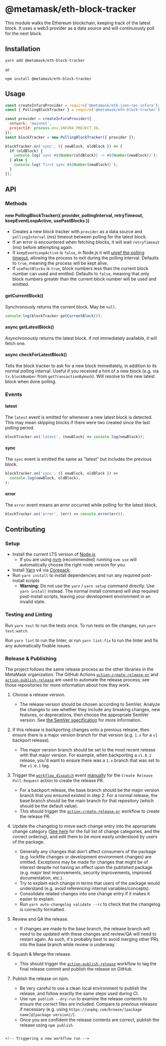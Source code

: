 # @metamask/eth-block-tracker

This module walks the Ethereum blockchain, keeping track of the latest block. It uses a web3 provider as a data source and will continuously poll for the next block.

## Installation

`yarn add @metamask/eth-block-tracker`

or

`npm install @metamask/eth-block-tracker`

## Usage

```js
const createInfuraProvider = require('@metamask/eth-json-rpc-infura');
const { PollingBlockTracker } = require('@metamask/eth-block-tracker');

const provider = createInfuraProvider({
  network: 'mainnet',
  projectId: process.env.INFURA_PROJECT_ID,
});
const blockTracker = new PollingBlockTracker({ provider });

blockTracker.on('sync', ({ newBlock, oldBlock }) => {
  if (oldBlock) {
    console.log(`sync #${Number(oldBlock)} -> #${Number(newBlock)}`);
  } else {
    console.log(`first sync #${Number(newBlock)}`);
  }
});
```

## API

### Methods

#### new PollingBlockTracker({ provider, pollingInterval, retryTimeout, keepEventLoopActive, usePastBlocks })

- Creates a new block tracker with `provider` as a data source and `pollingInterval` (ms) timeout between polling for the latest block.
- If an error is encountered when fetching blocks, it will wait `retryTimeout` (ms) before attempting again.
- If `keepEventLoopActive` is `false`, in Node.js it will [unref the polling timeout](https://nodejs.org/api/timers.html#timers_timeout_unref), allowing the process to exit during the polling interval. Defaults to `true`, meaning the process will be kept alive.
- If `usePastBlocks` is `true`, block numbers less than the current block number can used and emitted. Defaults to `false`, meaning that only block numbers greater than the current block number will be used and emitted.

#### getCurrentBlock()

Synchronously returns the current block. May be `null`.

```js
console.log(blockTracker.getCurrentBlock());
```

#### async getLatestBlock()

Asynchronously returns the latest block. if not immediately available, it will fetch one.

#### async checkForLatestBlock()

Tells the block tracker to ask for a new block immediately, in addition to its normal polling interval. Useful if you received a hint of a new block (e.g. via `tx.blockNumber` from `getTransactionByHash`). Will resolve to the new latest block when done polling.

### Events

#### latest

The `latest` event is emitted for whenever a new latest block is detected. This may mean skipping blocks if there were two created since the last polling period.

```js
blockTracker.on('latest', (newBlock) => console.log(newBlock));
```

#### sync

The `sync` event is emitted the same as "latest" but includes the previous block.

```js
blockTracker.on('sync', ({ newBlock, oldBlock }) =>
  console.log(newBlock, oldBlock),
);
```

#### error

The `error` event means an error occurred while polling for the latest block.

```js
blockTracker.on('error', (err) => console.error(err));
```

## Contributing

### Setup

- Install the current LTS version of [Node.js](https://nodejs.org)
  - If you are using [nvm](https://github.com/creationix/nvm#installation) (recommended) running `nvm use` will automatically choose the right node version for you.
- Install [Yarn](https://yarnpkg.com) v4 via [Corepack](https://github.com/nodejs/corepack?tab=readme-ov-file#how-to-install)
- Run `yarn install` to install dependencies and run any required post-install scripts
  - **Warning:** Do not use the `yarn` / `yarn setup` command directly. Use `yarn install` instead. The normal install command will skip required post-install scripts, leaving your development environment in an invalid state.

### Testing and Linting

Run `yarn test` to run the tests once. To run tests on file changes, run `yarn test:watch`.

Run `yarn lint` to run the linter, or run `yarn lint:fix` to run the linter and fix any automatically fixable issues.

### Release & Publishing

The project follows the same release process as the other libraries in the MetaMask organization. The GitHub Actions [`action-create-release-pr`](https://github.com/MetaMask/action-create-release-pr) and [`action-publish-release`](https://github.com/MetaMask/action-publish-release) are used to automate the release process; see those repositories for more information about how they work.

1. Choose a release version.

   - The release version should be chosen according to SemVer. Analyze the changes to see whether they include any breaking changes, new features, or deprecations, then choose the appropriate SemVer version. See [the SemVer specification](https://semver.org/) for more information.

2. If this release is backporting changes onto a previous release, then ensure there is a major version branch for that version (e.g. `1.x` for a `v1` backport release).

   - The major version branch should be set to the most recent release with that major version. For example, when backporting a `v1.0.2` release, you'd want to ensure there was a `1.x` branch that was set to the `v1.0.1` tag.

3. Trigger the [`workflow_dispatch`](https://docs.github.com/en/actions/reference/events-that-trigger-workflows#workflow_dispatch) event [manually](https://docs.github.com/en/actions/managing-workflow-runs/manually-running-a-workflow) for the `Create Release Pull Request` action to create the release PR.

   - For a backport release, the base branch should be the major version branch that you ensured existed in step 2. For a normal release, the base branch should be the main branch for that repository (which should be the default value).
   - This should trigger the [`action-create-release-pr`](https://github.com/MetaMask/action-create-release-pr) workflow to create the release PR.

4. Update the changelog to move each change entry into the appropriate change category ([See here](https://keepachangelog.com/en/1.0.0/#types) for the full list of change categories, and the correct ordering), and edit them to be more easily understood by users of the package.

   - Generally any changes that don't affect consumers of the package (e.g. lockfile changes or development environment changes) are omitted. Exceptions may be made for changes that might be of interest despite not having an effect upon the published package (e.g. major test improvements, security improvements, improved documentation, etc.).
   - Try to explain each change in terms that users of the package would understand (e.g. avoid referencing internal variables/concepts).
   - Consolidate related changes into one change entry if it makes it easier to explain.
   - Run `yarn auto-changelog validate --rc` to check that the changelog is correctly formatted.

5. Review and QA the release.

   - If changes are made to the base branch, the release branch will need to be updated with these changes and review/QA will need to restart again. As such, it's probably best to avoid merging other PRs into the base branch while review is underway.

6. Squash & Merge the release.

   - This should trigger the [`action-publish-release`](https://github.com/MetaMask/action-publish-release) workflow to tag the final release commit and publish the release on GitHub.

7. Publish the release on npm.

   - Be very careful to use a clean local environment to publish the release, and follow exactly the same steps used during CI.
   - Use `npm publish --dry-run` to examine the release contents to ensure the correct files are included. Compare to previous releases if necessary (e.g. using `https://unpkg.com/browse/[package name]@[package version]/`).
   - Once you are confident the release contents are correct, publish the release using `npm publish`.
```

<!-- Triggering a new workflow run -->
